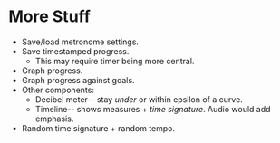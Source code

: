 More Stuff
===

* Save/load metronome settings.
* Save timestamped progress.
    * This may require timer being more central.
* Graph progress.
* Graph progress against goals.
* Other components:
    * Decibel meter-- stay *under* or within epsilon of a curve.
    * Timeline-- shows measures + *time signature*. Audio would add emphasis.
* Random time signature + random tempo.